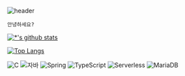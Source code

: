 ![header](https://capsule-render.vercel.app/api?type=wave&color=auto&height=250&section=header&text=Git%20Hub&fontSize=50)

```
안녕하세요?
```

[![*'s github stats](https://github-readme-stats.vercel.app/api?username=alstjd1018&show_icons=true&theme=dark)](https://github.com/alstjd1018)

[![Top Langs](https://github-readme-stats.vercel.app/api/top-langs/?username=alstjd1018)](https://github.com/alstjd1018/github-readme-stats)

![C](https://img.shields.io/badge/-C-123456?style=flat-square&logo=C&logoColor=black)
![자바](https://img.shields.io/badge/-자바-007396?style=flat&logo=Java&logoColor=ffffff)
![Spring](https://img.shields.io/badge/-Spring-6DB33F?style=for-the-badge&logo=Spring&logoColor=white)
![TypeScript](https://img.shields.io/badge/-TypeScript-3178C6?style=flat-square&logo=TypeScript&logoColor=white)
![Serverless](https://img.shields.io/badge/-Serverless-FD5750?style=flat-square&logo=Serverless&logoColor=magenta)
![MariaDB](https://img.shields.io/badge/-MariaDB-1F305F?style=flat-square&logo=mariadb&logoColor=white)

